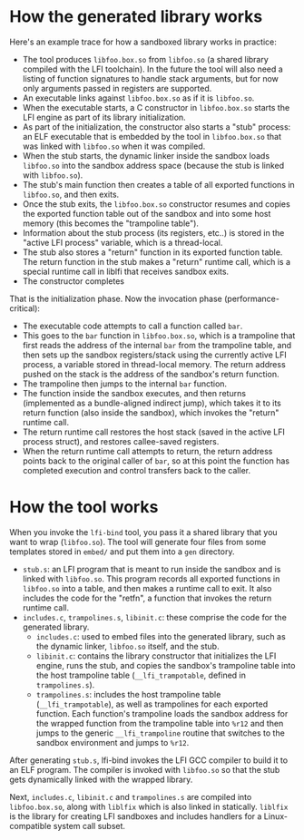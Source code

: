 # How the generated library works

Here's an example trace for how a sandboxed library works in practice:

* The tool produces `libfoo.box.so` from `libfoo.so` (a shared library compiled with the LFI toolchain). In the future the tool will also need a listing of function signatures to handle stack arguments, but for now only arguments passed in registers are supported.
* An executable links against `libfoo.box.so` as if it is `libfoo.so`.
* When the executable starts, a C constructor in `libfoo.box.so` starts the LFI engine as part of its library initialization.
* As part of the initialization, the constructor also starts a "stub" process: an ELF executable that is embedded by the tool in `libfoo.box.so` that was linked with `libfoo.so` when it was compiled.
* When the stub starts, the dynamic linker inside the sandbox loads `libfoo.so` into the sandbox address space (because the stub is linked with `libfoo.so`).
* The stub's main function then creates a table of all exported functions in `libfoo.so`, and then exits.
* Once the stub exits, the `libfoo.box.so` constructor resumes and copies the exported function table out of the sandbox and into some host memory (this becomes the "trampoline table").
* Information about the stub process (its registers, etc..) is stored in the "active LFI process" variable, which is a thread-local.
* The stub also stores a "return" function in its exported function table. The return function in the stub makes a "return" runtime call, which is a special runtime call in liblfi that receives sandbox exits.
* The constructor completes

That is the initialization phase. Now the invocation phase (performance-critical):

* The executable code attempts to call a function called `bar`.
* This goes to the `bar` function in `libfoo.box.so`, which is a trampoline that first reads the address of the internal `bar` from the trampoline table, and then sets up the sandbox registers/stack using the currently active LFI process, a variable stored in thread-local memory. The return address pushed on the stack is the address of the sandbox's return function.
* The trampoline then jumps to the internal `bar` function.
* The function inside the sandbox executes, and then returns (implemented as a bundle-aligned indirect jump), which takes it to its return function (also inside the sandbox), which invokes the "return" runtime call.
* The return runtime call restores the host stack (saved in the active LFI process struct), and restores callee-saved registers.
* When the return runtime call attempts to return, the return address points back to the original caller of `bar`, so at this point the function has completed execution and control transfers back to the caller.

# How the tool works

When you invoke the `lfi-bind` tool, you pass it a shared library that you want to wrap (`libfoo.so`). The tool will generate four files from some templates stored in `embed/` and put them into a `gen` directory.

* `stub.s`: an LFI program that is meant to run inside the sandbox and is linked with `libfoo.so`. This program records all exported functions in `libfoo.so` into a table, and then makes a runtime call to exit. It also includes the code for the "retfn", a function that invokes the return runtime call.
* `includes.c`, `trampolines.s`, `libinit.c`: these comprise the code for the generated library.
    * `includes.c`: used to embed files into the generated library, such as the dynamic linker, `libfoo.so` itself, and the stub.
    * `libinit.c`: contains the library constructor that initializes the LFI engine, runs the stub, and copies the sandbox's trampoline table into the host trampoline table (`__lfi_trampotable`, defined in `trampolines.s`).
    * `trampolines.s`: includes the host trampoline table (`__lfi_trampotable`), as well as trampolines for each exported function. Each function's trampoline loads the sandbox address for the wrapped function from the trampoline table into `%r12` and then jumps to the generic `__lfi_trampoline` routine that switches to the sandbox environment and jumps to `%r12`.

After generating `stub.s`, lfi-bind invokes the LFI GCC compiler to build it to an ELF program. The compiler is invoked with `libfoo.so` so that the stub gets dynamically linked with the wrapped library.

Next, `includes.c`, `libinit.c` and `trampolines.s` are compiled into `libfoo.box.so`, along with `liblfix` which is also linked in statically. `liblfix` is the library for creating LFI sandboxes and includes handlers for a Linux-compatible system call subset.
